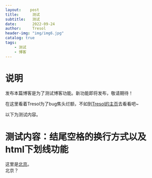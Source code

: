```yaml
---
layout:    post
title:      测试
subtitle:   测试
date:       2022-09-24
author:     Tresol
header-img: "img/img6.jpg"
catalog: true
tags:
    - 测试
    - 博客
---
```


# 说明

发布本篇博客是为了测试博客功能。新功能即将发布，敬请期待！

在这里看着Tresol为了bug焦头烂额，不如到[Tresol的主页](http://tresol.github.io/)去看看吧~

以下为测试内容。

# 测试内容：结尾空格的换行方式以及html下划线功能

这里是<u>北京</u>。    
北京？
